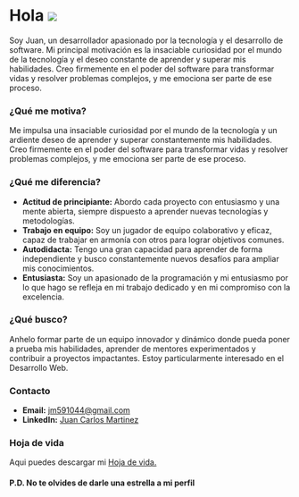 Hola ![](https://user-images.githubusercontent.com/18350557/176309783-0785949b-9127-417c-8b55-ab5a4333674e.gif)
================================================================================================================================================================================================

Soy Juan, un desarrollador apasionado por la tecnología y el desarrollo de software. Mi principal motivación es la insaciable curiosidad por el mundo de la tecnología y el deseo constante de aprender y superar mis habilidades. Creo firmemente en el poder del software para transformar vidas y resolver problemas complejos, y me emociona ser parte de ese proceso.

### ¿Qué me motiva?

Me impulsa una insaciable curiosidad por el mundo de la tecnología y un ardiente deseo de aprender y superar constantemente mis habilidades. Creo firmemente en el poder del software para transformar vidas y resolver problemas complejos, y me emociona ser parte de ese proceso.

### ¿Qué me diferencia?

- **Actitud de principiante:** Abordo cada proyecto con entusiasmo y una mente abierta, siempre dispuesto a aprender nuevas tecnologías y metodologías.
- **Trabajo en equipo:** Soy un jugador de equipo colaborativo y eficaz, capaz de trabajar en armonía con otros para lograr objetivos comunes.
- **Autodidacta:** Tengo una gran capacidad para aprender de forma independiente y busco constantemente nuevos desafíos para ampliar mis conocimientos.
- **Entusiasta:** Soy un apasionado de la programación y mi entusiasmo por lo que hago se refleja en mi trabajo dedicado y en mi compromiso con la excelencia.

### ¿Qué busco?

Anhelo formar parte de un equipo innovador y dinámico donde pueda poner a prueba mis habilidades, aprender de mentores experimentados y contribuir a proyectos impactantes. Estoy particularmente interesado en el Desarrollo Web.

### Contacto

- **Email:** [jm591044@gmail.com](mailto:jm591044@gmail.com)
- **LinkedIn:** [Juan Carlos Martinez](https://www.linkedin.com/in/juan-carlos-martinez-b68388276/)

### Hoja de vida

Aqui puedes descargar mi [Hoja de vida.](https://github.com/XJuanM/hv/raw/main/C..V.pdf)

  
#### P.D. No te olvides de darle una estrella a mi perfil

